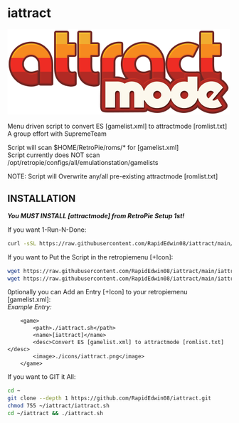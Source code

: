 # iattract
![iattract.png](https://raw.githubusercontent.com/RapidEdwin08/iattract/main/iattract.png )

Menu driven script to convert ES [gamelist.xml] to attractmode [romlist.txt]  
A group effort with SupremeTeam  

Script will scan $HOME/RetroPie/roms/* for [gamelist.xml]  
Script currently does NOT scan /opt/retropie/configs/all/emulationstation/gamelists  

NOTE: Script will Overwrite any/all pre-existing attractmode [romlist.txt]  

## INSTALLATION  
***You MUST INSTALL [attractmode] from RetroPie Setup 1st!***  

If you want 1-Run-N-Done:
```bash
curl -sSL https://raw.githubusercontent.com/RapidEdwin08/iattract/main/iattract.sh  | bash  
```

If you want to Put the Script in the retropiemenu [+Icon]:  
```bash
wget https://raw.githubusercontent.com/RapidEdwin08/iattract/main/iattract.sh -P ~/RetroPie/retropiemenu
wget https://raw.githubusercontent.com/RapidEdwin08/iattract/main/iattract.png -P ~/RetroPie/retropiemenu/icons

```

0ptionally you can Add an Entry [+Icon] to your retropiemenu [gamelist.xml]:  
*Example Entry:*  
```
	<game>
		<path>./iattract.sh</path>
		<name>[iattract]</name>
		<desc>Convert ES [gamelist.xml] to attractmode [romlist.txt]</desc>
		<image>./icons/iattract.png</image>
	</game>
```

If you want to GIT it All:  
```bash
cd ~
git clone --depth 1 https://github.com/RapidEdwin08/iattract.git
chmod 755 ~/iattract/iattract.sh
cd ~/iattract && ./iattract.sh

```
